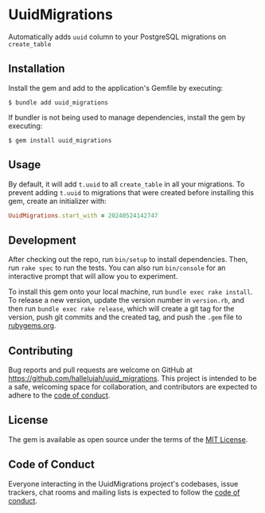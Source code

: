 # UuidMigrations

Automatically adds `uuid` column to your PostgreSQL migrations on `create_table`

## Installation

Install the gem and add to the application's Gemfile by executing:

    $ bundle add uuid_migrations

If bundler is not being used to manage dependencies, install the gem by executing:

    $ gem install uuid_migrations

## Usage

By default, it will add `t.uuid` to all `create_table` in all your migrations.
To prevent adding `t.uuid` to migrations that were created before installing this gem, create an initializer with:

```ruby
UuidMigrations.start_with = 20240524142747
```

## Development

After checking out the repo, run `bin/setup` to install dependencies. Then, run `rake spec` to run the tests. You can also run `bin/console` for an interactive prompt that will allow you to experiment.

To install this gem onto your local machine, run `bundle exec rake install`. To release a new version, update the version number in `version.rb`, and then run `bundle exec rake release`, which will create a git tag for the version, push git commits and the created tag, and push the `.gem` file to [rubygems.org](https://rubygems.org).

## Contributing

Bug reports and pull requests are welcome on GitHub at https://github.com/hallelujah/uuid_migrations. This project is intended to be a safe, welcoming space for collaboration, and contributors are expected to adhere to the [code of conduct](https://github.com/hallelujah/uuid_migrations/blob/main/CODE_OF_CONDUCT.md).

## License

The gem is available as open source under the terms of the [MIT License](https://opensource.org/licenses/MIT).

## Code of Conduct

Everyone interacting in the UuidMigrations project's codebases, issue trackers, chat rooms and mailing lists is expected to follow the [code of conduct](https://github.com/hallelujah/uuid_migrations/blob/main/CODE_OF_CONDUCT.md).
